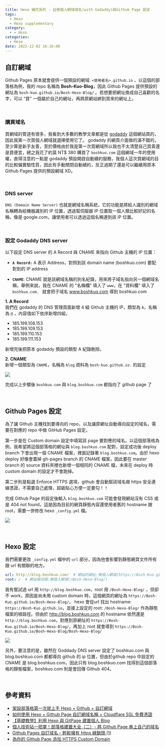 ```yaml
---
title: Hexo 補充系列 - 註冊個人網域域名(with Godaddy)與Github Page 設定
tags:
  - Hexo
  - Hexo supplementary
category:
  - - Hexo
categories:
  - Hexo
date: 2022-12-02 16:16:00
---
```

## **自訂網域**

Github Pages 原本就會提供一個預設的網域: `<使用者名>.github.io` ，以這個的部落格為例，我的 repo 名稱為 **Bosh-Kuo-Blog**，因此 Github Pages 提供預設的網址為 `bosh-kuo.github.io/Bosh-Hexo-Blog/` 。若想要把網址換成自己喜歡的名字，可以 “買” 一個屬於自己的網址，再將原網站綁到買來的網址上。

<br>

<!-- more -->

### **購買域名**
買網域的管道有很多，我看到大多數的教學文章都是從 [godaddy](https://tw.godaddy.com/?checkAvail=1&itc=mya_dom_srch&pl_id=1&key=mya_domain_search) 這個網站買的，因此我第一次買個人網域就選擇使用它了。 godaddy 的網頁介面做的滿不錯的，至少算是新手友善，至於價格由於我是第一次買網域所以我也不太清楚自己買貴還是買便宜，總之我花了約莫 NT$ 380 購買了 `boshkuo.com` 這個網域一年的使用權，直得注意的一點是 godaddy 預設開啟自動續約服務，我個人這次買網域的目的比較偏實驗性質，因此有手動關閉自動續約，反正過期了還是可以繼續用原本 Github Pages 提供的預設網域 XD。

<br>

### **DNS server**

`DNS (Domain Name Server)` 也就是網域名稱系統，它的功能是將給人識別的網域名稱轉為給機器識別的 IP 位置，透過幫伺服器 IP 位置取一個人類比較好記的名稱，像是 google.com，讓使用者可以透過這個名稱連到該 IP 位置。

<br>

### **設定 Godaddy DNS server**
以下設定 DNS server 的 A Record 與 CNAME 來指向 Github 主機的 IP 位置： 

- **`A Record:`** A 表示 Address，對照到該 domain name (boshkuo.com) 要配對到的 IP address
  
- **`CNAME`**: CNAME 就是該網域名稱的別名紀錄，用來將子域名指向另一個網域名稱，舉例來說，我在 CNAME 的 "名稱欄" 填入了 `www`，在 "資料欄" 填入了 `boshkuo.com.	` 就會把子域名 www.boshkuo.com 導到 boshkuo.com
  
 
**1. A Record**  
我們在 godaddy 的 DNS 管理頁面新增 4 組 Github 主機的 IP，類型為 `A`，名稱為 `@` ，內容值如下依序新增四組，

- 185.199.108.153
- 185.199.109.153
- 185.199.110.153
- 185.199.111.153

新增完後把原本 godaddy 預設的類型 A 紀錄刪除。

**2. CNAME**  
新增一個類型為 `CNAME`，名稱為 `blog` 資料為 `bosh-kuo.github.io.` 的設定

![](https://i.imgur.com/hYHBa42.png)

完成以上步驟後 `boshkuo.com` 與 `blog.boshkuo.com` 都指向了 github page 了

<br>

## **Github Pages 設定**
為了讓 Github 主機找到要導向的 repo，以及讓原網址自動導向設定的域名，需要在對應的 repo 中做 GitHub Pages 設定。  

第一步是在 Custom domain 設定中填寫該 page 要對應的域名。以這個部落格為例，我希望將這個部落格的網址與 `blog.boshkuo.com` 配對，設定成功後 deploy branch 下會出現一個 CNAME 檔案，裡面記錄著 `blog.boshkuo.com`。由於 hexo deploy 好像會蓋掉 gh-pages branch 的 CNAME 檔案，因此要在 master branch 的 source 資料夾裡也新增一個相同的 CNAME 檔，未來在 deploy 時 custom domain 的設定才不會跑掉。

第二步則是點選 Enforce HTTPS 選項，github 會自動幫該域名做 https 安全連線憑證，不需要自己處理，超級貼心方便一定要勾！！

完成 Github Page 的設定後輸入 `blog.boshkuo.com` 可能會發現網站沒有 CSS 或是 404 not found，這是因為目前的網頁靜態內容還使用者舊的 hostname 跟 root，需要一併修改 hexo `_config.yml` 檔。

![](https://i.imgur.com/f3G2gAD.png)

<br>

## **Hexo 設定**

我們需要更改 `_config.yml` 檔中的 `url` 部分，因為他會影響到靜態網頁文件所有跟 url 有關聯的地方。

```yaml
url: http://blog.boshkuo.com/  # 網站的網址:無個人網域(https://Bosh-Kuo.github.io/Bosh-Hexo-Blog/)
root: /  # 網站根目錄:無個人網域(/Bosh-Hexo-Blog/)
```

我有嘗試過 url 用 `http://blog.boshkuo.com`，root 用 `/Bosh-Hexo-Blog/` ，但卻不 work，原因是尚未用 custom domain 時，這個網頁的網址為 `https://Bosh-Kuo.github.io/Bosh-Hexo-Blog/`， hexo 會從url 找出 hostname: `https://Bosh-Kuo.github.io`，並接上設定的 root: `/Bosh-Hexo-Blog/` 作為靜態檔案的根路徑。但由於 http://blog.boshkuo.com 的 hostname 依然還是 `http://blog.boshkuo.com`，對應到原網址的 `https://Bosh-Kuo.github.io/Bosh-Hexo-Blog/`，再加上 root 就會導到 `https://Bosh-Kuo.github.io/Bosh-Hexo-Blog/Bosh-Hexo-Blog/`


![](https://i.imgur.com/yYogAgt.png)

另外，要注意的是，雖然在 Goddady DNS server 設定了 boshkuo.com 與 blog.boshkuo.com 都都導向 github 的 ip 位置，但由於github repo 中設定的 CNAME 是 blog.boshkuo.com，因此只有 blog.boshkuo.com 找得到這個部落格的靜態檔案，boshkuo.com 則是會回傳 Github 404。

<br>

## **參考資料**

- [架設部落格第一次就上手 Hexo + Github + 自訂網域](https://chanchandev.com/note/Hexo/hexo-introduction/2335841689/)
- [如何使用 Hexo + Github Page 自訂網域名稱 + Cloudflare SSL 免費憑證](https://wualnz.com/%E5%A6%82%E4%BD%95%E4%BD%BF%E7%94%A8-Hexo-Github-Page-%E7%94%A8-Cloudflare-%E7%B6%81%E5%AE%9A%E5%80%8B%E4%BA%BA%E7%B6%B2%E5%9D%80/)
- [【基礎教學】利用 Hexo 與 GitPage 建置個人 Blog](https://medium.com/@a3216lucy/%E5%9F%BA%E7%A4%8E%E6%95%99%E5%AD%B8-%E5%88%A9%E7%94%A8-hexo-%E8%88%87-gitpage-%E5%BB%BA%E7%BD%AE%E5%80%8B%E4%BA%BA-blog-79f34cbc1d86)
- [個人技術站一把罩！部落格建置大全（二）- 將 Github Page 串上自己的域名](https://medium.com/%E5%89%8D%E7%AB%AF%E5%AF%A6%E5%8A%9B%E4%B8%89%E6%98%8E%E6%B2%BB/%E5%80%8B%E4%BA%BA%E6%8A%80%E8%A1%93%E7%AB%99%E4%B8%80%E6%8A%8A%E7%BD%A9-%E9%83%A8%E8%90%BD%E6%A0%BC%E5%BB%BA%E7%BD%AE%E5%A4%A7%E5%85%A8-%E4%BA%8C-%E5%B0%87-github-page-%E4%B8%B2%E4%B8%8A%E8%87%AA%E5%B7%B1%E7%9A%84%E5%9F%9F%E5%90%8D-8f7e11cf2687)
- [Github Pages 自訂域名 - 輕鬆擁有 https 綠鎖頭 (1)](https://blog.dmoon.tw/github-pages-custom-domain/)
- [為你的 Github Page 添加 HTTPS Custom Domain](https://blog.v123582.tw/2018/08/27/%E7%82%BA%E4%BD%A0%E7%9A%84-Github-Page-%E6%B7%BB%E5%8A%A0-HTTPS-Custom-Domain/)